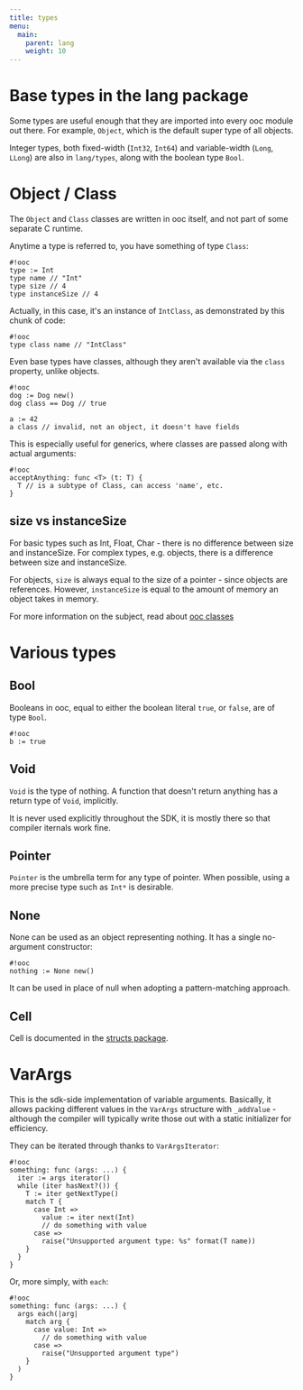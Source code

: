 ```yaml
---
title: types
menu:
  main:
    parent: lang
    weight: 10
---
```


# Base types in the lang package

Some types are useful enough that they are imported into every ooc
module out there. For example, `Object`, which is the default super type
of all objects.

Integer types, both fixed-width (`Int32`, `Int64`) and variable-width
(`Long`, `LLong`) are also in `lang/types`, along with the boolean type
`Bool`.

# Object / Class

The `Object` and `Class` classes are written in ooc itself, and not part
of some separate C runtime.

Anytime a type is referred to, you have something of type `Class`:

    #!ooc
    type := Int
    type name // "Int"
    type size // 4
    type instanceSize // 4

Actually, in this case, it's an instance of `IntClass`, as demonstrated
by this chunk of code:

    #!ooc
    type class name // "IntClass"

Even base types have classes, although they aren't available via the
`class` property, unlike objects.

    #!ooc
    dog := Dog new()
    dog class == Dog // true

    a := 42
    a class // invalid, not an object, it doesn't have fields

This is especially useful for generics, where classes are passed
along with actual arguments:

    #!ooc
    acceptAnything: func <T> (t: T) {
      T // is a subtype of Class, can access 'name', etc.
    }

## size vs instanceSize

For basic types such as Int, Float, Char - there is no difference between size
and instanceSize. For complex types, e.g. objects, there is a difference between
size and instanceSize.

For objects, `size` is always equal to the size of a pointer - since objects are
references. However, `instanceSize` is equal to the amount of memory an object
takes in memory.

For more information on the subject, read about [ooc classes][classes]

[classes]: /docs/lang/classes/

# Various types

## Bool

Booleans in ooc, equal to either the boolean literal `true`, or `false`,
are of type `Bool`.

    #!ooc
    b := true

## Void

`Void` is the type of nothing. A function that doesn't return anything
has a return type of `Void`, implicitly.

It is never used explicitly throughout the SDK, it is mostly there so
that compiler iternals work fine.

## Pointer

`Pointer` is the umbrella term for any type of pointer. When possible,
using a more precise type such as `Int*` is desirable.

## None

None can be used as an object representing nothing. It has a single
no-argument constructor:

    #!ooc
    nothing := None new()

It can be used in place of null when adopting a pattern-matching approach.

## Cell

Cell is documented in the [structs package][structs].

[structs]: /docs/sdk/structs/

# VarArgs

This is the sdk-side implementation of variable arguments. Basically,
it allows packing different values in the `VarArgs` structure with
`_addValue` - although the compiler will typically write those out
with a static initializer for efficiency.

They can be iterated through thanks to `VarArgsIterator`:

    #!ooc
    something: func (args: ...) {
      iter := args iterator()
      while (iter hasNext?()) {
        T := iter getNextType()
        match T {
          case Int =>
            value := iter next(Int)
            // do something with value
          case =>
            raise("Unsupported argument type: %s" format(T name))
        }
      }
    }

Or, more simply, with `each`:

    #!ooc
    something: func (args: ...) {
      args each(|arg|
        match arg {
          case value: Int =>
            // do something with value
          case =>
            raise("Unsupported argument type")
        }
      )
    }    

